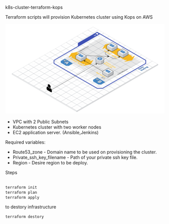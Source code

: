 k8s-cluster-terraform-kops

Terraform scripts will provision Kubernetes cluster using Kops on AWS

![alt text](https://raw.githubusercontent.com/frodood/k8s-cluster-terraform-kops/master/k8s.png)
- VPC with 2 Public Subnets
- Kubernetes cluster with two worker nodes
- EC2 application server. (Ansible,Jenkins)

Required variables: 
- Route53_zone - Domain name to be used on provisioning the cluster.
- Private_ssh_key_filename - Path of your private ssh key file.
- Region - Desire region to be deploy.

Steps
```

terraform init
terraform plan
terraform apply

```
to destory infrastructure
```
terraform destory
```